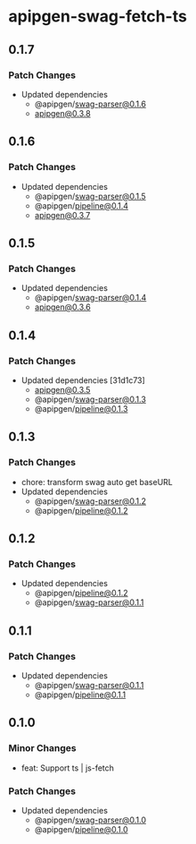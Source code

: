 # apipgen-swag-fetch-ts

## 0.1.7

### Patch Changes

- Updated dependencies
  - @apipgen/swag-parser@0.1.6
  - apipgen@0.3.8

## 0.1.6

### Patch Changes

- Updated dependencies
  - @apipgen/swag-parser@0.1.5
  - @apipgen/pipeline@0.1.4
  - apipgen@0.3.7

## 0.1.5

### Patch Changes

- Updated dependencies
  - @apipgen/swag-parser@0.1.4
  - apipgen@0.3.6

## 0.1.4

### Patch Changes

- Updated dependencies [31d1c73]
  - apipgen@0.3.5
  - @apipgen/swag-parser@0.1.3
  - @apipgen/pipeline@0.1.3

## 0.1.3

### Patch Changes

- chore: transform swag auto get baseURL
- Updated dependencies
  - @apipgen/swag-parser@0.1.2
  - @apipgen/pipeline@0.1.2

## 0.1.2

### Patch Changes

- Updated dependencies
  - @apipgen/pipeline@0.1.2
  - @apipgen/swag-parser@0.1.1

## 0.1.1

### Patch Changes

- Updated dependencies
  - @apipgen/swag-parser@0.1.1
  - @apipgen/pipeline@0.1.1

## 0.1.0

### Minor Changes

- feat: Support ts | js-fetch

### Patch Changes

- Updated dependencies
  - @apipgen/swag-parser@0.1.0
  - @apipgen/pipeline@0.1.0
